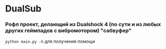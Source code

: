 # DualSub

### Рофл проект, делающий из Dualshock 4 (по сути и из любых других геймпадов с вибромотором) "сабвуфер"

`python main.py -h` для получения помощи